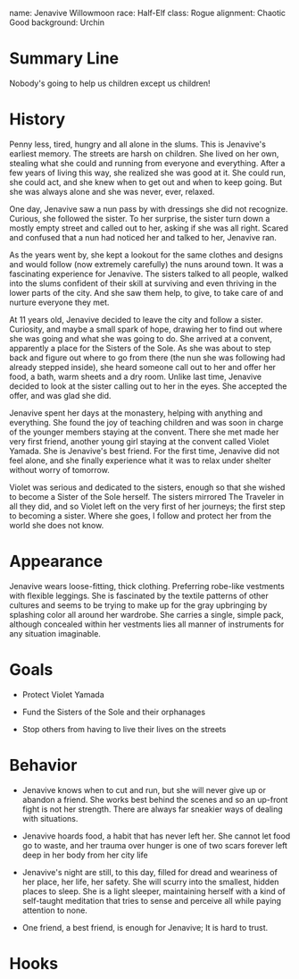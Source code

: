 name: Jenavive Willowmoon
race: Half-Elf
class: Rogue
alignment: Chaotic Good
background: Urchin

# Summary Line

Nobody's going to help us children except us children!

# History

Penny less, tired, hungry and all alone in the slums. This is Jenavive's earliest memory. The streets are harsh on children. She lived on her own, stealing what she could and running from everyone and everything. After a few years of living this way, she realized she was good at it. She could run, she could act, and she knew when to get out and when to keep going. But she was always alone and she was never, ever, relaxed.

One day, Jenavive saw a nun pass by with dressings she did not recognize. Curious, she followed the sister. To her surprise, the sister turn down a mostly empty street and called out to her, asking if she was all right. Scared and confused that a nun had noticed her and talked to her, Jenavive ran.

As the years went by, she kept a lookout for the same clothes and designs and would follow (now extremely carefully) the nuns around town. It was a fascinating experience for Jenavive. The sisters talked to all people, walked into the slums confident of their skill at surviving and even thriving in the lower parts of the city. And she saw them help, to give, to take care of and nurture everyone they met. 

At 11 years old, Jenavive decided to leave the city and follow a sister. Curiosity, and maybe a small spark of hope, drawing her to find out where she was going and what she was going to do. She arrived at a convent, apparently a place for the Sisters of the Sole. As she was about to step back and figure out where to go from there (the nun she was following had already stepped inside), she heard someone call out to her and offer her food, a bath, warm sheets and a dry room. Unlike last time, Jenavive decided to look at the sister calling out to her in the eyes.  She accepted the offer, and was glad she did.

Jenavive spent her days at the monastery, helping with anything and everything. She found the joy of teaching children and was soon in charge of the younger members staying at the convent. There she met made her very first friend, another young girl staying at the convent called Violet Yamada. She is Jenavive's best friend. For the first time, Jenavive did not feel alone, and she finally experience what it was to relax under shelter without worry of tomorrow.

Violet was serious and dedicated to the sisters, enough so that she wished to become a Sister of the Sole herself. The sisters mirrored The Traveler in all they did, and so Violet left on the very first of her journeys; the first step to becoming a sister. Where she goes, I follow and protect her from the world she does not know.

# Appearance

Jenavive wears loose-fitting, thick clothing. Preferring robe-like vestments with flexible leggings. She is fascinated by the textile patterns of other cultures and seems to be trying to make up for the gray upbringing by splashing color all around her wardrobe. She carries a single, simple pack, although concealed within her vestments lies all manner of instruments for any situation imaginable.

# Goals

- Protect Violet Yamada

- Fund the Sisters of the Sole and their orphanages 

- Stop others from having to live their lives on the streets

# Behavior

- Jenavive knows when to cut and run, but she will never give up or abandon a friend. She works best behind the scenes and so an up-front fight is not her strength. There are always far sneakier ways of dealing with situations.

- Jenavive hoards food, a habit that has never left her. She cannot let food go to waste, and her trauma over hunger is one of two scars forever left deep in her body from her city life

- Jenavive's night are still, to this day, filled for dread and weariness of her place, her life, her safety. She will scurry into the smallest, hidden places to sleep. She is a light sleeper, maintaining herself with a kind of self-taught meditation that tries to sense and perceive all while paying attention to none.

- One friend, a best friend, is enough for Jenavive; It is hard to trust.

# Hooks


<!--  LocalWords:  Jenavive's Jenavive Willowmoon Yamada
 -->
